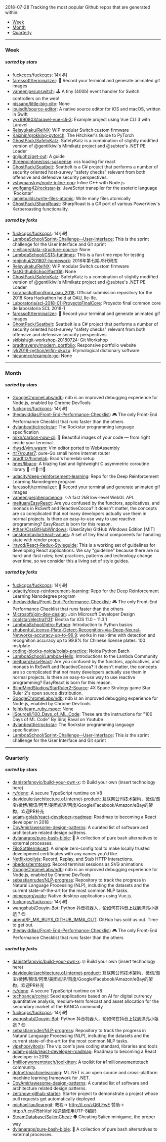 2018-07-28
Tracking the most popular Github repos that are generated within: 
* [Week](https://github.com/polebug/github_trending_spider/blob/master/2018-07-28.md#week)
* [Month](https://github.com/polebug/github_trending_spider/blob/master/2018-07-28.md#month)
* [Quarterly](https://github.com/polebug/github_trending_spider/blob/master/2018-07-28.md#quarterly)
--- 
### Week 
##### sorted by stars 
* [fuckcqcs/fuckcqcs](https://github.com/fuckcqcs/fuckcqcs): 14小时
* [faressoft/terminalizer](https://github.com/faressoft/terminalizer): 🦄 Record your terminal and generate animated gif images
* [vaneenige/unswitch](https://github.com/vaneenige/unswitch): 🕹 A tiny (400b) event handler for Switch controllers on the web!
* [pissang/little-big-city](https://github.com/pissang/little-big-city): None
* [louisdh/source-editor](https://github.com/louisdh/source-editor): A native source editor for iOS and macOS, written in Swift
* [yyx990803/laravel-vue-cli-3](https://github.com/yyx990803/laravel-vue-cli-3): Example project using Vue CLI 3 with Laravel
* [Reisyukaku/ReiNX](https://github.com/Reisyukaku/ReiNX): WIP modular Switch custom firmware
* [Kaixhin/grokking-pytorch](https://github.com/Kaixhin/grokking-pytorch): The Hitchiker's Guide to PyTorch
* [GhostPack/SafetyKatz](https://github.com/GhostPack/SafetyKatz): SafetyKatz is a combination of slightly modified version of @gentilkiwi's Mimikatz project and @subtee's .NET PE Loader
* [gnijuohz/get-out](https://github.com/gnijuohz/get-out): A guide
* [threepointone/css-suspense](https://github.com/threepointone/css-suspense): css loading for react 
* [GhostPack/Seatbelt](https://github.com/GhostPack/Seatbelt): Seatbelt is a C# project that performs a number of security oriented host-survey "safety checks" relevant from both offensive and defensive security perspectives.
* [vshymanskyy/node-inline-cpp](https://github.com/vshymanskyy/node-inline-cpp): Inline C++ with Node.js
* [wolfgang42/rockstar-js](https://github.com/wolfgang42/rockstar-js): JavaScript transpiler for the esoteric language 'Rockstar'
* [jamiebuilds/write-files-atomic](https://github.com/jamiebuilds/write-files-atomic): Write many files atomically
* [GhostPack/SharpRoast](https://github.com/GhostPack/SharpRoast): SharpRoast is a C# port of various PowerView's Kerberoasting functionality.
##### sorted by forks 
* [fuckcqcs/fuckcqcs](https://github.com/fuckcqcs/fuckcqcs): 14小时
* [LambdaSchool/Sprint-Challenge--User-Interface](https://github.com/LambdaSchool/Sprint-Challenge--User-Interface): This is the sprint challenge for the User Interface and Git sprint
* [x-village/data-structure-course](https://github.com/x-village/data-structure-course): None
* [LambdaSchool/CS13-funtimes](https://github.com/LambdaSchool/CS13-funtimes): This is a fun time repo for testing
* [renjinhui/201807-homework](https://github.com/renjinhui/201807-homework): 2018年第七期JS代码库
* [Reisyukaku/ReiNX](https://github.com/Reisyukaku/ReiNX): WIP modular Switch custom firmware
* [fastGithubSchool/fastGit](https://github.com/fastGithubSchool/fastGit): None
* [GhostPack/SafetyKatz](https://github.com/GhostPack/SafetyKatz): SafetyKatz is a combination of slightly modified version of @gentilkiwi's Mimikatz project and @subtee's .NET PE Loader
* [korahackathon/kora_oau_2018](https://github.com/korahackathon/kora_oau_2018): Official submission repository for the 2018 Kora Hackathon held at OAU, Ile-Ife.
* [Laboratoria/scl-2018-01-ProyectoFinalCore](https://github.com/Laboratoria/scl-2018-01-ProyectoFinalCore): Proyecto final common core de laboratoria SCL 2018-1
* [faressoft/terminalizer](https://github.com/faressoft/terminalizer): 🦄 Record your terminal and generate animated gif images
* [GhostPack/Seatbelt](https://github.com/GhostPack/Seatbelt): Seatbelt is a C# project that performs a number of security oriented host-survey "safety checks" relevant from both offensive and defensive security perspectives.
* [skibish/git-workshop-20180724](https://github.com/skibish/git-workshop-20180724): Git Workshop
* [bradtraversy/modern_portfolio](https://github.com/bradtraversy/modern_portfolio): Responsive portfolio website
* [lyk2018-python/elifin-okuzu](https://github.com/lyk2018-python/elifin-okuzu):  Etymological dictionary software
* [hieunmce/example-go](https://github.com/hieunmce/example-go): None
--- 
### Month 
##### sorted by stars 
* [GoogleChromeLabs/ndb](https://github.com/GoogleChromeLabs/ndb): ndb is an improved debugging experience for Node.js, enabled by Chrome DevTools
* [fuckcqcs/fuckcqcs](https://github.com/fuckcqcs/fuckcqcs): 14小时
* [thedaviddias/Front-End-Performance-Checklist](https://github.com/thedaviddias/Front-End-Performance-Checklist): 🎮 The only Front-End Performance Checklist that runs faster than the others
* [dylanbeattie/rockstar](https://github.com/dylanbeattie/rockstar): The Rockstar programming language specification
* [mixn/carbon-now-cli](https://github.com/mixn/carbon-now-cli): 🎨 Beautiful images of your code — from right inside your terminal.
* [rhysd/vim.wasm](https://github.com/rhysd/vim.wasm): Vim editor ported to WebAssembly
* [rtr7/router7](https://github.com/rtr7/router7): pure-Go small home internet router
* [bradfitz/homelab](https://github.com/bradfitz/homelab): Brad's homelab setup
* [hnes/libaco](https://github.com/hnes/libaco): A blazing fast and lightweight C asymmetric coroutine library  💎 ⛅🚀⛅🌞
* [udacity/deep-reinforcement-learning](https://github.com/udacity/deep-reinforcement-learning): Repo for the Deep Reinforcement Learning Nanodegree program
* [faressoft/terminalizer](https://github.com/faressoft/terminalizer): 🦄 Record your terminal and generate animated gif images
* [vaneenige/phenomenon](https://github.com/vaneenige/phenomenon): ✨A fast 2kB low-level WebGL API.
* [meituan/EasyReact](https://github.com/meituan/EasyReact): Are you confused by the functors, applicatives, and monads in RxSwift and ReactiveCocoa? It doesn't matter, the concepts are so complicated that not many developers actually use them in normal projects. Is there an easy-to-use way to use reactive programming? EasyReact is born for this reason.
* [Athari/CssGitHubWindows](https://github.com/Athari/CssGitHubWindows): (UserStyle) GitHub Windows Edition [MIT]
* [ianstormtaylor/react-values](https://github.com/ianstormtaylor/react-values): A set of tiny React components for handling state with render props.
* [iraycd/React-Redux-Styleguide](https://github.com/iraycd/React-Redux-Styleguide): This is a working set of guidelines for developing React applications. We say "guideline" because there are no hard-and-fast rules; best practices, patterns and technology change over time, so we consider this a living set of style guides.
##### sorted by forks 
* [fuckcqcs/fuckcqcs](https://github.com/fuckcqcs/fuckcqcs): 14小时
* [udacity/deep-reinforcement-learning](https://github.com/udacity/deep-reinforcement-learning): Repo for the Deep Reinforcement Learning Nanodegree program
* [thedaviddias/Front-End-Performance-Checklist](https://github.com/thedaviddias/Front-End-Performance-Checklist): 🎮 The only Front-End Performance Checklist that runs faster than the others
* [Microsoft/join-dev-design](https://github.com/Microsoft/join-dev-design): Join Microsoft Developer Design
* [coolstar/electra1131](https://github.com/coolstar/electra1131): Electra for iOS 11.0 - 11.3.1
* [LambdaSchool/Intro-Python](https://github.com/LambdaSchool/Intro-Python): Introduction to Python basics
* [zhubenfu/License-Plate-Detect-Recognition-via-Deep-Neural-Networks-accuracy-up-to-99.9](https://github.com/zhubenfu/License-Plate-Detect-Recognition-via-Deep-Neural-Networks-accuracy-up-to-99.9): works in real-time with detection and recognition accuracy up to 99.8% for Chinese license plates: 100 ms/plate
* [coding-blocks-noida/colab-practice](https://github.com/coding-blocks-noida/colab-practice): Noida Python Batch
* [LambdaSchool/Lambda-Hello](https://github.com/LambdaSchool/Lambda-Hello): Introductions to the Lambda Community
* [meituan/EasyReact](https://github.com/meituan/EasyReact): Are you confused by the functors, applicatives, and monads in RxSwift and ReactiveCocoa? It doesn't matter, the concepts are so complicated that not many developers actually use them in normal projects. Is there an easy-to-use way to use reactive programming? EasyReact is born for this reason.
* [BlindMindStudios/StarRuler2-Source](https://github.com/BlindMindStudios/StarRuler2-Source): 4X Space Strategy game Star Ruler 2's open source distribution.
* [GoogleChromeLabs/ndb](https://github.com/GoogleChromeLabs/ndb): ndb is an improved debugging experience for Node.js, enabled by Chrome DevTools
* [felhix/learn_ruby_rspec](https://github.com/felhix/learn_ruby_rspec): None
* [llSourcell/100_Days_of_ML_Code](https://github.com/llSourcell/100_Days_of_ML_Code): These are the instructions for "100 Days of ML Code" By Siraj Raval on Youtube
* [dylanbeattie/rockstar](https://github.com/dylanbeattie/rockstar): The Rockstar programming language specification
* [LambdaSchool/Sprint-Challenge--User-Interface](https://github.com/LambdaSchool/Sprint-Challenge--User-Interface): This is the sprint challenge for the User Interface and Git sprint
--- 
### Quarterly 
##### sorted by stars 
* [danistefanovic/build-your-own-x](https://github.com/danistefanovic/build-your-own-x): 🤓 Build your own (insert technology here)
* [ry/deno](https://github.com/ry/deno): A secure TypeScript runtime on V8
* [davideuler/architecture.of.internet-product](https://github.com/davideuler/architecture.of.internet-product): 互联网公司技术架构，微信/淘宝/微博/腾讯/阿里/美团点评/百度/Google/Facebook/Amazon/eBay的架构，欢迎PR补充
* [adam-golab/react-developer-roadmap](https://github.com/adam-golab/react-developer-roadmap): Roadmap to becoming a React developer in 2018
* [DovAmir/awesome-design-patterns](https://github.com/DovAmir/awesome-design-patterns): A curated list of software and architecture related design patterns.
* [dylanaraps/pure-bash-bible](https://github.com/dylanaraps/pure-bash-bible): 📖 A collection of pure bash alternatives to external processes.
* [FiloSottile/mkcert](https://github.com/FiloSottile/mkcert): A simple zero-config tool to make locally trusted development certificates with any names you'd like.
* [Netflix/pollyjs](https://github.com/Netflix/pollyjs): Record, Replay, and Stub HTTP Interactions.
* [nbedos/termtosvg](https://github.com/nbedos/termtosvg): Record terminal sessions as SVG animations
* [GoogleChromeLabs/ndb](https://github.com/GoogleChromeLabs/ndb): ndb is an improved debugging experience for Node.js, enabled by Chrome DevTools
* [sebastianruder/NLP-progress](https://github.com/sebastianruder/NLP-progress): Repository to track the progress in Natural Language Processing (NLP), including the datasets and the current state-of-the-art for the most common NLP tasks.
* [mimecorg/vuido](https://github.com/mimecorg/vuido): Native desktop applications using Vue.js.
* [fuckcqcs/fuckcqcs](https://github.com/fuckcqcs/fuckcqcs): 14小时
* [wangshub/Douyin-Bot](https://github.com/wangshub/Douyin-Bot): Python 抖音机器人，论如何在抖音上找到漂亮小姐姐？😍 
* [upend/IF_MS_BUYS_GITHUB_IMMA_OUT](https://github.com/upend/IF_MS_BUYS_GITHUB_IMMA_OUT): GitHub has sold us out. Time to get out.
* [thedaviddias/Front-End-Performance-Checklist](https://github.com/thedaviddias/Front-End-Performance-Checklist): 🎮 The only Front-End Performance Checklist that runs faster than the others
##### sorted by forks 
* [danistefanovic/build-your-own-x](https://github.com/danistefanovic/build-your-own-x): 🤓 Build your own (insert technology here)
* [davideuler/architecture.of.internet-product](https://github.com/davideuler/architecture.of.internet-product): 互联网公司技术架构，微信/淘宝/微博/腾讯/阿里/美团点评/百度/Google/Facebook/Amazon/eBay的架构，欢迎PR补充
* [ry/deno](https://github.com/ry/deno): A secure TypeScript runtime on V8
* [techbanca/coinai](https://github.com/techbanca/coinai): Seed applications based on AI for digital currency quantitative analysis, medium-term forecast and asset allocation for the secondary market of the BANCA community
* [fuckcqcs/fuckcqcs](https://github.com/fuckcqcs/fuckcqcs): 14小时
* [wangshub/Douyin-Bot](https://github.com/wangshub/Douyin-Bot): Python 抖音机器人，论如何在抖音上找到漂亮小姐姐？😍 
* [sebastianruder/NLP-progress](https://github.com/sebastianruder/NLP-progress): Repository to track the progress in Natural Language Processing (NLP), including the datasets and the current state-of-the-art for the most common NLP tasks.
* [vipshop/vjtools](https://github.com/vipshop/vjtools): The vip.com's java coding standard, libraries and tools
* [adam-golab/react-developer-roadmap](https://github.com/adam-golab/react-developer-roadmap): Roadmap to becoming a React developer in 2018
* [1millionwomentotech/toolkitten](https://github.com/1millionwomentotech/toolkitten): A toolkit for #1millionwomentotech community.
* [dotnet/machinelearning](https://github.com/dotnet/machinelearning): ML.NET is an open source and cross-platform machine learning framework for .NET.
* [DovAmir/awesome-design-patterns](https://github.com/DovAmir/awesome-design-patterns): A curated list of software and architecture related design patterns.
* [zeit/now-github-starter](https://github.com/zeit/now-github-starter): Starter project to demonstrate a project whose pull requests get automatically deployed
* [michaelliao/learngit](https://github.com/michaelliao/learngit): 教程→ http://t.cn/zQ6LFwE 赞助→ http://t.cn/R5bhVpf 推送请使用UTF-8编码
* [SteamDatabase/SalienCheat](https://github.com/SteamDatabase/SalienCheat): 👽 Cheating Salien minigame, the proper way
* [dylanaraps/pure-bash-bible](https://github.com/dylanaraps/pure-bash-bible): 📖 A collection of pure bash alternatives to external processes.

